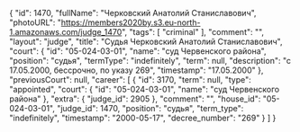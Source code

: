 {
    "id": 1470,
    "fullName": "Черковский Анатолий Станиславович",
    "photoURL": "https://members2020by.s3.eu-north-1.amazonaws.com/judge_1470",
    "tags": [
        "criminal"
    ],
    "comment": "",
    "layout": "judge",
    "title": "Судья Черковский Анатолий Станиславович",
    "court": {
        "id": "05-024-03-01",
        "name": "суд Червенского района",
        "position": "судья",
        "termType": "indefinitely",
        "term": null,
        "description": "c 17.05.2000, бессрочно, по указу 269",
        "timestamp": "17.05.2000"
    },
    "previousCourt": null,
    "career": [
        {
            "id": 3170,
            "term": null,
            "type": "appointed",
            "court": {
                "id": "05-024-03-01",
                "name": "суд Червенского района"
            },
            "extra": {
                "judge_id": 2905
            },
            "comment": "",
            "house_id": "05-024-03-01",
            "judge_id": 1470,
            "position": "судья",
            "term_type": "indefinitely",
            "timestamp": "2000-05-17",
            "decree_number": "269"
        }
    ]
}